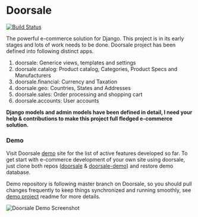 Doorsale
========
[![Build Status](https://travis-ci.org/mysteryjeans/doorsale.svg?branch=master)](https://travis-ci.org/mysteryjeans/doorsale)

The powerful e-commerce solution for Django. This project is in its early stages and lots of work needs to be done. Doorsale project has been defined into following distinct apps.

1. doorsale: Generice views, templates and settings
2. doorsale.catalog: Product catalog, Categories, Product Specs and Manufacturers
3. doorsale.financial: Currency and Taxation
4. doorsale.geo: Countries, States and Addresses
5. doorsale.sales: Order processing and shopping cart
6. doorsale.accounts: User accounts

**Django models and admin models have been defined in detail, I need your help & contributions to make this project full fledged e-commerce solution.**

### Demo
Visit Doorsale [demo](http://doorsale-demo.fanaticlab.com/) site for the list of active features developed so far. To get start with e-commerce development of your own site using doorsale, just clone both repos ([doorsale](https://github.com/mysteryjeans/doorsale) & [doorsale-demo](https://github.com/mysteryjeans/doorsale-demo)) and restore demo database.

Demo repository is following master branch on Doorsale, so you should pull changes frequently to keep things synchronized and running smoothly, see [demo project](https://github.com/mysteryjeans/doorsale-demo) readme for more details.

![Doorsale Demo Screenshot](https://raw.github.com/mysteryjeans/doorsale-demo/master/media/images/demo-screenshot.png)
